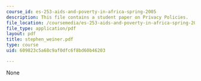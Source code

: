 ```yaml
---
course_id: es-253-aids-and-poverty-in-africa-spring-2005
description: This file contains a student paper on Privacy Policies.
file_location: /coursemedia/es-253-aids-and-poverty-in-africa-spring-2005/609823c5a68c9af0dfc6f8bd60b46203_stephen_weiner.pdf
file_type: application/pdf
layout: pdf
title: stephen_weiner.pdf
type: course
uid: 609823c5a68c9af0dfc6f8bd60b46203

---
```

None
